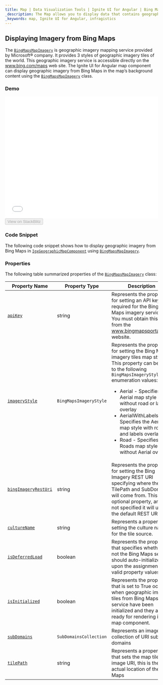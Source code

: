 ```yaml
---
title: Map | Data Visualization Tools | Ignite UI for Angular | Bing Maps | Infragistics
_description: The Map allows you to display data that contains geographic locations from view models or geo-spatial data loaded from shape files on geographic imagery maps.View the demo, dependencies, usage and toolbar for more information.
_keywords: map, Ignite UI for Angular, infragistics
---
```


## Displaying Imagery from Bing Maps

The [`BingMapsMapImagery`](/angular-apis/typescript/latest/classes/bingmapsmapimagery.html) is geographic imagery mapping service provided by Microsoft® company. It provides 3 styles of geographic imagery tiles of the world. This geographic imagery service is accessible directly on the <a href="http://www.bing.com/maps" target="_blank">www.bing.com/maps</a> web site. The Ignite UI for Angular map component can display geographic imagery from Bing Maps in the map’s background content using the [`BingMapsMapImagery`](/angular-apis/typescript/latest/classes/bingmapsmapimagery.html) class.

### Demo

<div class="sample-container loading" style="height: 400px">
    <iframe id="geo-map-displaying-bing-imagery-iframe" src='{environment:demosBaseUrl}/maps/geo-map-displaying-bing-imagery' width="100%" height="100%" seamless frameBorder="0" onload="onXPlatSampleIframeContentLoaded(this);"></iframe>
</div>
<div>
    <button data-localize="stackblitz" disabled class="stackblitz-btn"   data-iframe-id="geo-map-displaying-bing-imagery-iframe" data-demos-base-url="{environment:demosBaseUrl}">View on StackBlitz
    </button>
</div>

<div class="divider--half"></div>

### Code Snippet

The following code snippet shows how to display geographic imagery from Bing Maps in [`IgxGeographicMapComponent`](/angular-apis/typescript/latest/classes/igxgeographicmapcomponent.html) using [`BingMapsMapImagery`](/angular-apis/typescript/latest/classes/bingmapsmapimagery.html).

### Properties

The following table summarized properties of the [`BingMapsMapImagery`](/angular-apis/typescript/latest/classes/bingmapsmapimagery.html) class:

| Property Name                                                                                              | Property Type          | Description                                                                                                                                                                                                                                                                                                                                                                                                             |
| ---------------------------------------------------------------------------------------------------------- | ---------------------- | ----------------------------------------------------------------------------------------------------------------------------------------------------------------------------------------------------------------------------------------------------------------------------------------------------------------------------------------------------------------------------------------------------------------------- |
| [`apiKey`](/angular-apis/typescript/latest/classes/bingmapsmapimagery.html#apikey)                         | string                 | Represents the property for setting an API key required for the Bing Maps imagery service. You must obtain this key from the <a href="http://www.bingmapsportal.coms" target="_blank">www.bingmapsportal.com</a> website.                                                                                                                                                                                               |
| [`imageryStyle`](/angular-apis/typescript/latest/classes/bingmapsmapimagery.html#imagerystyle)             | `BingMapsImageryStyle` | Represents the property for setting the Bing Maps imagery tiles map style. This property can be set to the following `BingMapsImageryStyle` enumeration values: <ul><li> Aerial - Specifies the Aerial map style without road or labels overlay</li> <li> AerialWithLabels - Specifies the Aerial map style with road and labels overlay</li><li> Road - Specifies the Roads map style without Aerial overlay</li></ul> |
| [`bingImageryRestUri`](/angular-apis/typescript/latest/classes/bingmapsmapimagery.html#bingimageryresturi) | string                 | Represents the property for setting the Bing Imagery REST URI specifying where the TilePath and SubDomains will come from. This is an optional property, and if not specified it will use the default REST URI.                                                                                                                                                                                                         |
| [`cultureName`](/angular-apis/typescript/latest/classes/bingmapsmapimagery.html#culturename)               | string                 | Represents a property for setting the culture name for the tile source.                                                                                                                                                                                                                                                                                                                                                 |
| [`isDeferredLoad`](/angular-apis/typescript/latest/classes/bingmapsmapimagery.html#isdeferredload)         | boolean                | Represents the property that specifies whether or not the Bing Maps service should auto-initialized upon the assignment of valid property values.                                                                                                                                                                                                                                                                       |
| [`isInitialized`](/angular-apis/typescript/latest/classes/bingmapsmapimagery.html#isinitialized)           | boolean                | Represents the property that is set to True occurs when geographic imagery tiles from Bing Maps service have been initialized and they are ready for rendering in the map component.                                                                                                                                                                                                                                    |
| [`subDomains`](/angular-apis/typescript/latest/classes/bingmapsmapimagery.html#subdomains)                 | `SubDomainsCollection` | Represents an image collection of URI sub domains                                                                                                                                                                                                                                                                                                                                                                       |
| [`tilePath`](/angular-apis/typescript/latest/classes/bingmapsmapimagery.html#tilepath)                     | string                 | Represents a property that sets the map tile image URI, this is the actual location of the Bing Maps                                                                                                                                                                                                                                                                                                                    |
